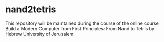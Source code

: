 # nand2tetris

This repository will be maintained during the course of the online course Build a Modern Computer from First Principles: From Nand to Tetris by Hebrew University of Jerusalem.
